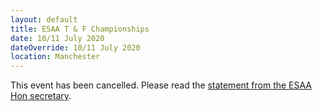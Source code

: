 ```yaml
---
layout: default
title: ESAA T & F Championships
date: 10/11 July 2020
dateOverride: 10/11 July 2020
location: Manchester
---
```


This event has been cancelled. Please read the [statement from the ESAA Hon secretary](/files/19-20/2020-07-10-esaa-t-and-f-championships/coronavirus_28march2020.pdf).
